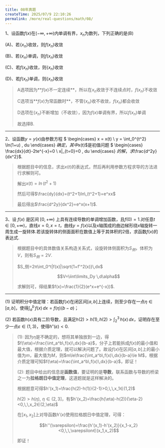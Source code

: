 ```yaml
---
title: 08年真题
createTime: 2025/07/9 22:10:26
permalink: /more/real-questions/math/08/
---
```


1、设函数$f(x)$在$(-\infty,+\infty)$内单调有界，${x_n}$为数列，下列正确的是(B)

(A)、若$\{x_n\}$收敛，则${f(x_n)}$收敛

(B)、若$\{x_n\}$单调，则${f(x_n)}$收敛

(C)、若${f(x_n)}$收敛，则$\{x_n\}$收敛

(D)、若${f(x_n)}$单调，则$\{x_n\}$收敛

> A选项因为**$f(x)$不一定连续**，所以在$x_n$收敛于不连续点时，$f(x_n)$不收敛
>
> C选项当**$f(x)$为常函数时**，不管$\{x_n\}$收不收敛，$f(x_n)$都会收敛
>
> D选项在$\{x_n\}$不断增加（不收敛），因为$f(x)$单调有界，所以$f(x_n)$单调
>
> 故选择B.

---

2、设函数$y=y(x)$由参数方程 $
\begin{cases}
x = x(t) \\
y = \int_0^{t^2} \ln(1+u) \, du
\end{cases}
$确定，其中$x(t)$是初值问题 $
\begin{cases}
\frac{dx}{dt}-2te^{-x}=0 \\
x|_{t=0}=0 \, du
\end{cases}
$的解，求$\frac{d^2y}{dx^2}$.

> 根据题目中的信息，求出$x(t)$的表达式，然后再利用参数方程求导的方法进行求解则可。
>
> 解出$x(t)=ln\,(t^2+1)$
>
> 然后可得$\frac{dy}{dx}=(t^2+1)ln\,(t^2+1)=e^xx$
>
> 最后得出$\frac{d^2y}{dx^2}=e^x(x+1)$.

---

3、设 $f(x)$ 是区间 $[0,+\infty)$ 上具有连续导数的单调增加函数，且$f(0)=1$.对任意$t∈[0,+\infty)$，直线$x=0,x=t$，曲线$y=f(x)$以及x轴围成的曲边梯形绕$x$轴旋转一周生成一旋转体.若该旋转体的侧面面积在数值上等于其体积的2倍，求函数$f(x)$的表达式.

> 根据题目中的具体数值关系构造关系式，设旋转体侧面积为$S_侧$，体积为$V$，则有$S_侧=2V$.
>
> $S_侧=2π\int_0^t|f(x)|\sqrt{1+f'^2(x)}\,dx$
>
> $$V=\iint\limits_Dy \,d\alpha$$
>
> 求解则可，得结果$f(x)=\frac{1}{2}(e^x+e^{-x})$.

---

$(1)$ 证明积分中值定理：若函数$f(x)$在闭区间$[a,b]$上连续，则至少存在一点$\eta∈[a,b]$，使得$\int_a^b\,f(x)\,dx=f(\eta)(b-a)$；

$(2)$ 若函数$h(x)$具有二阶导数，且满足$h(2)>h(1),h(2)>\int_2^3\,h(x)\,dx$，证明存在至少一点$\varepsilon∈(1,3)$，使得$h''(\varepsilon)<0$.

> $(1):$ 因为$\eta$是不确定的，想将其单独放到一边，得$f(\eta)=\frac{\int_a^b\,f(x)\,dx}{b-a}$，分子上若能拆成$f(x)$的最小值和最大值，根据介质定理，就可以解决问题了。故设$f(x)$在区间$[a,b]$上的最小值为$m$，最大值为$M$，则$m\le\frac{\int_a^b\,f(x)\,dx}{b-a}\le M$，根据介质定理可知$f(\eta)=\frac{\int_a^b\,f(x)\,dx}{b-a}$，即证！
>
> $(2):$ 题目中给出的信息是**函数值**，要证明的是**导数**，联系函数与导数的桥梁之一为**拉格朗日中值定理**，这道题就是这样解决的。
>
> 根据题意可得$h'(x_1)=\frac{h(2)-h(1)}{2-1}>0,\,\,x_1∈(1,2)$
>
> $h(2)>h(\eta),\,\,\eta∈(2,3]$，有$h'(x_2)=\frac{h(\eta)-h(2)}{\eta-2}<0,\,\,x_2∈(2,\eta)$
>
> 在$[x_1,x_2]$上对导函数$h'(x)$使用拉格朗日中值定理，可得：
>
> $$h''(\varepsilon)=\frac{h'(x_1)-h'(x_2)}{x_1-x_2}<0,\,\,\varepsilon∈(x_1,x_2)$$
>
> 即证！
